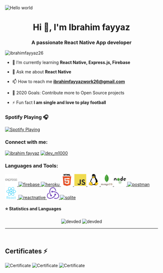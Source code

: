 <img src="https://wallpaperaccess.com/full/1672336.jpg" alt="Hello world" width="100%" align="center" height="470" />

<h1 align="center">Hi 👋, I'm Ibrahim fayyaz</h1>
<h3 align="center">A passionate React Native App developer</h3>

<p align="left"> <img src="https://komarev.com/ghpvc/?username=ibrahimfayyaz26&label=Profile%20views&color=0e75b6&style=flat" alt="ibrahimfayyaz26" /> </p>

- 🌱 I’m currently learning **React Native, Express.js, Firebase**

- 💬 Ask me about **React Native**

- 📫 How to reach me **ibrahimfayyazwork26@gmail.com**

- 🥅 2020 Goals: Contribute more to Open Source projects

- ⚡ Fun fact **I am single and love to play football**

### Spotify Playing 🎧

[<img src="https://now-playing-codestackr.vercel.app/api/spotify-playing" alt="Spotify Playing" width="350" />](https://open.spotify.com/user/swyqyimdc12jajde4vpwd2x1b)

<h3 align="left">Connect with me:</h3>
<p align="left">
<a href="https://linkedin.com/in/ibrahim fayyaz" target="blank"><img align="center" src="https://cdn.jsdelivr.net/npm/simple-icons@3.0.1/icons/linkedin.svg" alt="ibrahim fayyaz" height="30" width="40" /></a>
<a href="https://instagram.com/dev_m1000" target="blank"><img align="center" src="https://cdn.jsdelivr.net/npm/simple-icons@3.0.1/icons/instagram.svg" alt="dev_m1000" height="30" width="40" /></a>
</p>

<h3 align="left">Languages and Tools:</h3>
<p align="left"> <a href="https://expressjs.com" target="_blank"> <img src="https://raw.githubusercontent.com/devicons/devicon/master/icons/express/express-original-wordmark.svg" alt="express" width="40" height="40"/> </a> <a href="https://firebase.google.com/" target="_blank"> <img src="https://www.vectorlogo.zone/logos/firebase/firebase-icon.svg" alt="firebase" width="40" height="40"/> </a> <a href="https://heroku.com" target="_blank"> <img src="https://www.vectorlogo.zone/logos/heroku/heroku-icon.svg" alt="heroku" width="40" height="40"/> </a> <a href="https://www.w3.org/html/" target="_blank"> <img src="https://raw.githubusercontent.com/devicons/devicon/master/icons/html5/html5-original-wordmark.svg" alt="html5" width="40" height="40"/> </a> <a href="https://developer.mozilla.org/en-US/docs/Web/JavaScript" target="_blank"> <img src="https://raw.githubusercontent.com/devicons/devicon/master/icons/javascript/javascript-original.svg" alt="javascript" width="40" height="40"/> </a> <a href="https://www.linux.org/" target="_blank"> <img src="https://raw.githubusercontent.com/devicons/devicon/master/icons/linux/linux-original.svg" alt="linux" width="40" height="40"/> </a> <a href="https://www.mongodb.com/" target="_blank"> <img src="https://raw.githubusercontent.com/devicons/devicon/master/icons/mongodb/mongodb-original-wordmark.svg" alt="mongodb" width="40" height="40"/> </a> <a href="https://nodejs.org" target="_blank"> <img src="https://raw.githubusercontent.com/devicons/devicon/master/icons/nodejs/nodejs-original-wordmark.svg" alt="nodejs" width="40" height="40"/> </a> <a href="https://postman.com" target="_blank"> <img src="https://www.vectorlogo.zone/logos/getpostman/getpostman-icon.svg" alt="postman" width="40" height="40"/> </a> <a href="https://reactjs.org/" target="_blank"> <img src="https://raw.githubusercontent.com/devicons/devicon/master/icons/react/react-original-wordmark.svg" alt="react" width="40" height="40"/> </a> <a href="https://reactnative.dev/" target="_blank"> <img src="https://reactnative.dev/img/header_logo.svg" alt="reactnative" width="40" height="40"/> </a> <a href="https://redux.js.org" target="_blank"> <img src="https://raw.githubusercontent.com/devicons/devicon/master/icons/redux/redux-original.svg" alt="redux" width="40" height="40"/> </a> <a href="https://www.sqlite.org/" target="_blank"> <img src="https://www.vectorlogo.zone/logos/sqlite/sqlite-icon.svg" alt="sqlite" width="40" height="40"/> </a> </p>

 #### ⭐  Statistics and Languages

 <p align="center"> 
    <img src="https://github-readme-stats.vercel.app/api?username=ibrahimfayyaz26&count_private=true&show_icons=true&theme=buefy" alt="devded" width="420"/> 
    <img src="https://github-readme-stats.vercel.app/api/top-langs/?username=devded&hide=jupyter%20notebook,html,css&langs_count=8&layout=compact&theme=buefy" alt="devded" height="165" />
 </p>
 
<hr/>
<br/>

## Certificates ⚡

<p align="start">
 <img src="https://udemy-certificate.s3.amazonaws.com/image/UC-1ea097b7-f6bd-47bb-964b-38907d83a138.jpg" alt="Certificate" width="310" />
<img src="https://udemy-certificate.s3.amazonaws.com/image/UC-6106d40c-3975-472d-ab24-309771b3f7e3.jpg" alt="Certificate" width="310" />
 <img src="https://udemy-certificate.s3.amazonaws.com/image/UC-a19828b2-24fc-46a5-9b71-2cbfa20a7ab2.jpg" alt="Certificate" width="310" />
</p>

                                                                                                                                     

[instagram]: https://instagram.com/dev_m1000/
[linkedin]: https://linkedin.com/in/ibrahim-fayyaz-20585a206/

